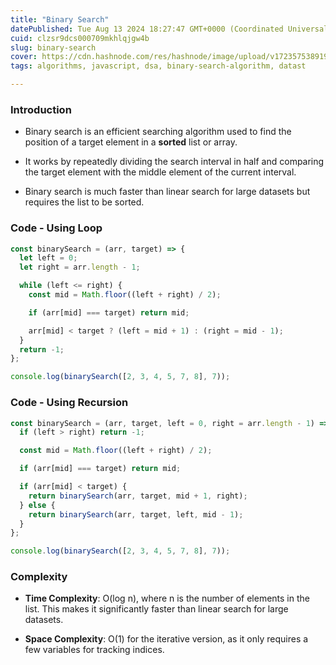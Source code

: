 ```yaml
---
title: "Binary Search"
datePublished: Tue Aug 13 2024 18:27:47 GMT+0000 (Coordinated Universal Time)
cuid: clzsr9dcs000709mkhlqjgw4b
slug: binary-search
cover: https://cdn.hashnode.com/res/hashnode/image/upload/v1723575389194/7a1f025a-69ad-4f34-ae41-c8fda9e83bfa.png
tags: algorithms, javascript, dsa, binary-search-algorithm, datast

---
```


### Introduction

* Binary search is an efficient searching algorithm used to find the position of a target element in a **sorted** list or array.
    
* It works by repeatedly dividing the search interval in half and comparing the target element with the middle element of the current interval.
    
* Binary search is much faster than linear search for large datasets but requires the list to be sorted.
    

### Code - Using Loop

```javascript
const binarySearch = (arr, target) => {
  let left = 0;
  let right = arr.length - 1;

  while (left <= right) {
    const mid = Math.floor((left + right) / 2);

    if (arr[mid] === target) return mid;

    arr[mid] < target ? (left = mid + 1) : (right = mid - 1);
  }
  return -1;
};

console.log(binarySearch([2, 3, 4, 5, 7, 8], 7));
```

### Code - Using Recursion

```javascript
const binarySearch = (arr, target, left = 0, right = arr.length - 1) => {
  if (left > right) return -1;

  const mid = Math.floor((left + right) / 2);

  if (arr[mid] === target) return mid;

  if (arr[mid] < target) {
    return binarySearch(arr, target, mid + 1, right);
  } else {
    return binarySearch(arr, target, left, mid - 1);
  }
};

console.log(binarySearch([2, 3, 4, 5, 7, 8], 7));
```

### **Complexity**

* **Time Complexity**: O(log n), where n is the number of elements in the list. This makes it significantly faster than linear search for large datasets.
    
* **Space Complexity**: O(1) for the iterative version, as it only requires a few variables for tracking indices.